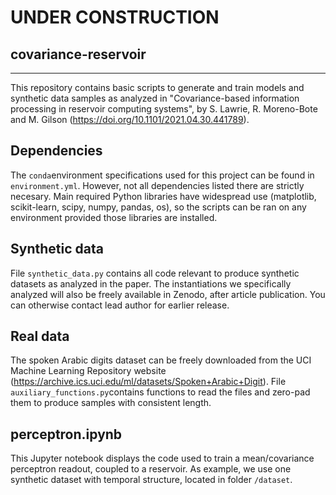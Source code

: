 # UNDER CONSTRUCTION

## covariance-reservoir
----------------------
This repository contains basic scripts to generate and train models and synthetic data samples as analyzed in "Covariance-based information processing in reservoir computing systems", by S. Lawrie, R. Moreno-Bote and M. Gilson (https://doi.org/10.1101/2021.04.30.441789).

## Dependencies
The `conda`environment specifications used for this project can be found in `environment.yml`. However, not all dependencies listed there are strictly necesary.
Main required Python libraries have widespread use (matplotlib, scikit-learn, scipy, numpy, pandas, os), so the scripts can be ran on any environment provided those libraries are installed.

## Synthetic data
File `synthetic_data.py` contains all code relevant to produce synthetic datasets as analyzed in the paper. The instantiations we specifically analyzed will also be freely available in Zenodo, after article publication. You can otherwise contact lead author for earlier release.

## Real data
The spoken Arabic digits dataset can be freely downloaded from the UCI Machine Learning Repository website (https://archive.ics.uci.edu/ml/datasets/Spoken+Arabic+Digit). File `auxiliary_functions.py`contains functions to read the files and zero-pad them to produce samples with consistent length.

## perceptron.ipynb
This Jupyter notebook displays the code used to train a mean/covariance perceptron readout, coupled to a reservoir. As example, we use one synthetic dataset with temporal structure, located in folder `/dataset`. 
